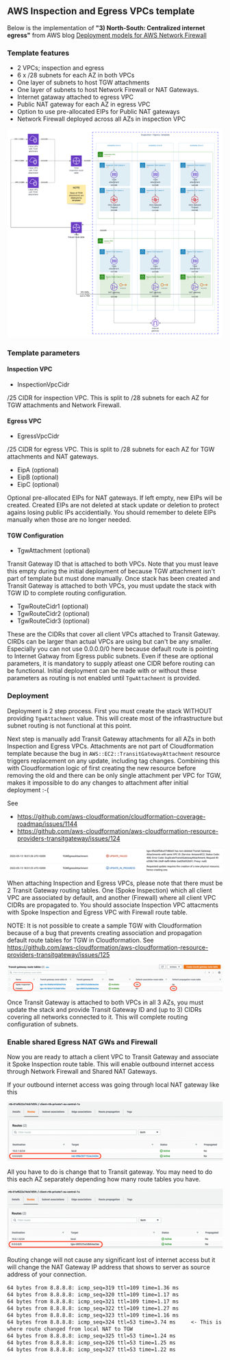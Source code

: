## AWS Inspection and Egress VPCs template

Below is the implementation of **"3) North-South: Centralized internet egress"** from AWS blog [Deployment models for AWS Network Firewall](https://aws.amazon.com/blogs/networking-and-content-delivery/deployment-models-for-aws-network-firewall/)

### Template features
* 2 VPCs; inspection and egress
* 6 x /28 subnets for each AZ in both VPCs
* One layer of subnets to host TGW attachments
* One layer of subnets to host Network Firewall or NAT Gateways.
* Internet gataway attached to egress VPC
* Public NAT gateway for each AZ in egress VPC
* Option to use pre-allocated EIPs for Public NAT gateways
* Network Firewall deployed across all AZs in inspection VPC

![Network diagram](diagram.png)

### Template parameters

#### Inspection VPC

   * InspectionVpcCidr

/25 CIDR for inspection VPC. This is split to /28 subnets for each AZ for TGW attachments and Network Firewall.

#### Egress VPC

   * EgressVpcCidr

/25 CIDR for egress VPC. This is split to /28 subnets for each AZ for TGW attachments and NAT gateways.

   * EipA (optional)
   * EipB (optional)
   * EipC (optional)

Optional pre-allocated EIPs for NAT gateways. If left empty, new EIPs will be created. Created EIPs
are not deleted at stack update or deletion to protect agains losing public IPs accidentially.
You should remember to delete EIPs manually when those are no longer needed.

#### TGW Configuration

   * TgwAttachment (optional)

Transit Gateway ID that is attached to both VPCs. Note that you must leave this empty during
the initial deployment of because TGW attachment isn't part of template but must done manually.
Once stack has been created and Transit Gateway is attached to both VPCs, you must update
the stack with TGW ID to complete routing configuration.

   * TgwRouteCidr1 (optional)
   * TgwRouteCidr2 (optional)
   * TgwRouteCidr3 (optional)

These are the CIDRs that cover all client VPCs attached to Transit Gateway. CIRDs can be larger
than actual VPCs are using but can't be any smaller. Especially you can not use 0.0.0.0/0
here because default route is pointing to Internet Gatway from Egress public subnets.
Even if these are optional parameters, it is mandatory to supply atleast one CIDR before
routing can be functional. Initial deployment can be made with or without these parameters
as routing is not enabled until `TgwAttachment` is provided.

### Deployment

Deployment is 2 step process. First you must create the stack WITHOUT providing `TgwAttachment` value.
This will create most of the infrastructure but subnet routing is not functional at this point.

Next step is manually add Transit Gateway attachments for all AZs in both Inspection and Egress VPCs.
Attachments are not part of Cloudformation template because the bug in `AWS::EC2::TransitGatewayAttachment`
resource triggers replacement on any update, including tag changes. Combining this with Cloudformation logic
of first creating the new resource before removing the old and there can be only single attachment per
VPC for TGW, makes it impossible to do any changes to attachment after initial deployment :-(

See 
  * https://github.com/aws-cloudformation/cloudformation-coverage-roadmap/issues/1144 
  * https://github.com/aws-cloudformation/aws-cloudformation-resource-providers-transitgateway/issues/124 

![TGW attachment update error](refdocs/update-error.png)

When attaching Inspection and Egress VPCs, please note that there must be 2 Transit Gateway routing
tables. One (Spoke Inspection) which all client VPC are associated by default, and another (Firewall)
where all client VPC CIDRs are propagated to. You should associate Inspection VPC attacments with
Spoke Inspection and Egress VPC with Firewall route table.

NOTE: It is not possible to create a sample TGW with Cloudformation because of a bug that prevents
creating association and propagation default route tables for TGW in Cloudformation. See https://github.com/aws-cloudformation/aws-cloudformation-resource-providers-transitgateway/issues/125

![TGW route table config](refdocs/tgw-routetable-config.png)

Once Transit Gateway is attached to both VPCs in all 3 AZs, you must update the stack and provide
Transit Gateway ID and (up to 3) CIDRs covering all networks connected to it. This will complete
routing configuration of subnets.

### Enable shared Egress NAT GWs and Firewall

Now you are ready to attach a client VPC to Transit Gateway and associate it Spoke Inspection route table.
This will enable outbound internet access through Network Firewall and Shared NAT Gateways.

If your outbound internet access was going through local NAT gateway like this

![VPC routing via NAT](refdocs/vpc-routing-natgw.png)

All you have to do is change that to Transit gateway. You may need to do this each AZ separately
depending how many route tables you have.

![VPC routing via TGW](refdocs/vpc-routing-tgw.png)

Routing change will not cause any significant lost of internet access but it will change the NAT Gateway IP address that shows to server as source address of your connection.

```
64 bytes from 8.8.8.8: icmp_seq=319 ttl=109 time=1.36 ms
64 bytes from 8.8.8.8: icmp_seq=320 ttl=109 time=1.17 ms
64 bytes from 8.8.8.8: icmp_seq=321 ttl=109 time=1.17 ms
64 bytes from 8.8.8.8: icmp_seq=322 ttl=109 time=1.27 ms
64 bytes from 8.8.8.8: icmp_seq=323 ttl=109 time=1.16 ms
64 bytes from 8.8.8.8: icmp_seq=324 ttl=53 time=3.74 ms     <- This is where route changed from local NAT to TGW
64 bytes from 8.8.8.8: icmp_seq=325 ttl=53 time=1.24 ms
64 bytes from 8.8.8.8: icmp_seq=326 ttl=53 time=1.25 ms
64 bytes from 8.8.8.8: icmp_seq=327 ttl=53 time=1.22 ms
```


